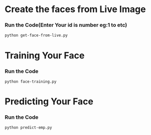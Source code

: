 # Create the faces from Live Image

### Run the Code(Enter Your id is number eg:1 to etc)

```
python get-face-from-live.py
```

# Training Your Face

### Run the Code

```
python face-training.py
```

# Predicting Your Face

### Run the Code

```
python predict-emp.py
```
